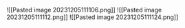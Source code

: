 ![[Pasted image 20231205111106.png]]
![[Pasted image 20231205111112.png]]
![[Pasted image 20231205111124.png]]